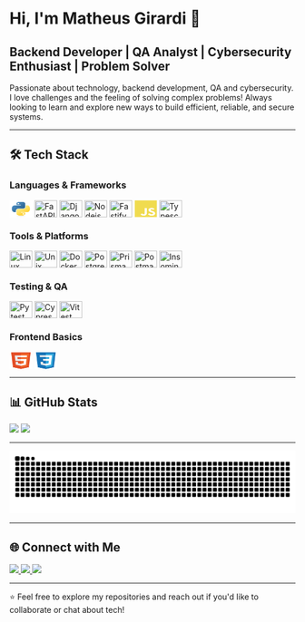 # Hi, I'm Matheus Girardi 👋

## Backend Developer | QA Analyst | Cybersecurity Enthusiast | Problem Solver

Passionate about technology, backend development, QA and cybersecurity. I love challenges and the feeling of solving complex problems! Always looking to learn and explore new ways to build efficient, reliable, and secure systems.

---

## 🛠️ Tech Stack

### Languages & Frameworks
<div style="display: inline_block">
  <img align="center" height="30" width="40" src="https://raw.githubusercontent.com/devicons/devicon/master/icons/python/python-original.svg" title="Python" />
  <img align="center" height="30" width="40" src="https://cdn.jsdelivr.net/gh/devicons/devicon@latest/icons/fastapi/fastapi-original.svg" title="FastAPI" />
  <img align="center" height="30" width="40" src="https://cdn.jsdelivr.net/gh/devicons/devicon@latest/icons/django/django-plain.svg" title="Django" />
  <img align="center" height="30" width="40" src="https://cdn.jsdelivr.net/gh/devicons/devicon@latest/icons/nodejs/nodejs-plain-wordmark.svg" title="Nodejs" />
  <img align="center" height="30" width="40" src="https://cdn.jsdelivr.net/gh/devicons/devicon@latest/icons/fastify/fastify-original.svg" title="Fastify" />
  <img align="center" height="30" width="40" src="https://raw.githubusercontent.com/devicons/devicon/master/icons/javascript/javascript-plain.svg" title="Javascript" />
  <img align="center" height="30" width="40" src="https://cdn.jsdelivr.net/gh/devicons/devicon@latest/icons/typescript/typescript-plain.svg" title="Typescript" />
</div>

### Tools & Platforms
<div style="display: inline_block">
  <img align="center" height="30" width="40" src="https://cdn.jsdelivr.net/gh/devicons/devicon@latest/icons/linux/linux-original.svg" title="Linux" />
  <img align="center" height="30" width="40" src="https://cdn.jsdelivr.net/gh/devicons/devicon@latest/icons/unix/unix-original.svg" title="Unix" />
  <img align="center" height="30" width="40" src="https://cdn.jsdelivr.net/gh/devicons/devicon@latest/icons/docker/docker-original.svg" title="Docker" />
  <img align="center" height="30" width="40" src="https://cdn.jsdelivr.net/gh/devicons/devicon@latest/icons/postgresql/postgresql-original.svg" title="PostgreSQL" />
  <img align="center" height="30" width="40" src="https://cdn.jsdelivr.net/gh/devicons/devicon@latest/icons/prisma/prisma-original.svg" title="Prisma" />
  <img align="center" height="30" width="40" src="https://cdn.jsdelivr.net/gh/devicons/devicon@latest/icons/postman/postman-plain.svg" title="Postman" />
  <img align="center" height="30" width="40" src="https://cdn.jsdelivr.net/gh/devicons/devicon@latest/icons/insomnia/insomnia-original.svg" title="Insomina" />
</div>

### Testing & QA
<div style="display: inline_block">
  <img align="center" height="30" width="40" src="https://cdn.jsdelivr.net/gh/devicons/devicon@latest/icons/pytest/pytest-original-wordmark.svg" title="Pytest" />
  <img align="center" height="30" width="40" src="https://cdn.jsdelivr.net/gh/devicons/devicon@latest/icons/cypressio/cypressio-original.svg" title="Cypress" />
  <img align="center" height="30" width="40" src="https://vitest.dev/logo-shadow.svg" title="Vitest" />
</div>

### Frontend Basics
<div style="display: inline_block">
  <img align="center" height="30" width="40" src="https://raw.githubusercontent.com/devicons/devicon/master/icons/html5/html5-original.svg" title="HTML" />
  <img align="center" height="30" width="40" src="https://raw.githubusercontent.com/devicons/devicon/master/icons/css3/css3-original.svg" title="CSS" />
</div>

---

## 📊 GitHub Stats

<div>
  <img height="180em" src="https://github-readme-stats.vercel.app/api?username=GirardiMatheus&show_icons=true&theme=radical&count_private=true"/>
  <img height="180em" src="https://github-readme-stats.vercel.app/api/top-langs/?username=GirardiMatheus&layout=compact&langs_count=7&theme=radical&count_private=true"/>
</div>

---
<picture>
  <source media="(prefers-color-scheme: dark)" srcset="https://raw.githubusercontent.com/GirardiMatheus/GirardiMatheus/output/github-contribution-grid-snake-dark.svg">
  <source media="(prefers-color-scheme: light)" srcset="https://raw.githubusercontent.com/GirardiMatheus/GirardiMatheus/output/github-contribution-grid-snake.svg">
  <img alt="github contribution grid snake animation" src="https://raw.githubusercontent.com/GirardiMatheus/GirardiMatheus/output/github-contribution-grid-snake.svg">
</picture>

---

## 🌐 Connect with Me

<div> 
  <a href="https://instagram.com/girardi_m4theus" target="_blank">
    <img src="https://img.shields.io/badge/-Instagram-%23E4405F?style=for-the-badge&logo=instagram&logoColor=white" target="_blank">
  </a>
  <a href="mailto:girardimatheus27@gmail.com">
    <img src="https://img.shields.io/badge/-Gmail-%23333?style=for-the-badge&logo=gmail&logoColor=white" target="_blank">
  </a>
  <a href="https://www.linkedin.com/in/matheus-girardi-4857581a8" target="_blank">
    <img src="https://img.shields.io/badge/-LinkedIn-%230077B5?style=for-the-badge&logo=linkedin&logoColor=white" target="_blank">
  </a> 
</div>

---

⭐️ Feel free to explore my repositories and reach out if you'd like to collaborate or chat about tech!
